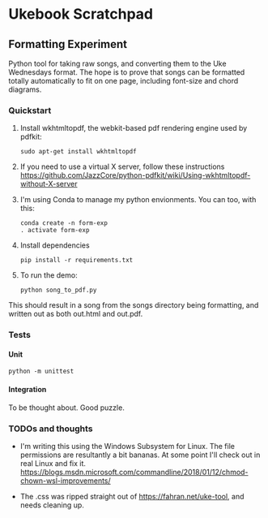 # Ukebook Scratchpad

## Formatting Experiment

Python tool for taking raw songs, and converting them to the Uke Wednesdays format. The hope is to prove that songs can be formatted totally automatically to fit on one page, including font-size and chord diagrams.

### Quickstart

1. Install wkhtmltopdf, the webkit-based pdf rendering engine used by pdfkit:

    ```
    sudo apt-get install wkhtmltopdf
    ```

2. If you need to use a virtual X server, follow these instructions https://github.com/JazzCore/python-pdfkit/wiki/Using-wkhtmltopdf-without-X-server

3. I'm using Conda to manage my python envionments. You can too, with this:

    ```
    conda create -n form-exp
    . activate form-exp
    ```

3. Install dependencies
    ```
    pip install -r requirements.txt
    ```

4. To run the demo:

    ```
    python song_to_pdf.py
    ```

This should result in a song from the songs directory being formatting, and written out as both out.html and out.pdf.


### Tests
#### Unit
```
python -m unittest
```

#### Integration
To be thought about. Good puzzle.

### TODOs and thoughts
* I'm writing this using the Windows Subsystem for Linux. The file permissions are resultantly a bit bananas. At some point I'll check out in real Linux and fix it. https://blogs.msdn.microsoft.com/commandline/2018/01/12/chmod-chown-wsl-improvements/

* The .css was ripped straight out of https://fahran.net/uke-tool, and needs cleaning up.




